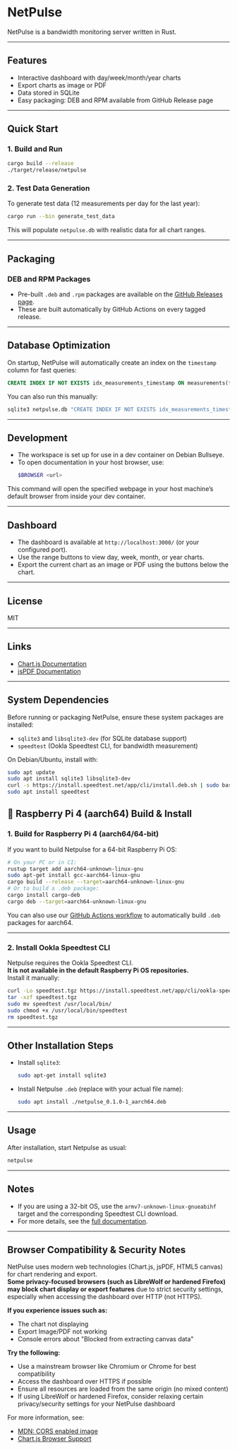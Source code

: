 # NetPulse

NetPulse is a bandwidth monitoring server written in Rust.

---

## Features

- Interactive dashboard with day/week/month/year charts
- Export charts as image or PDF
- Data stored in SQLite
- Easy packaging: DEB and RPM available from GitHub Release page

---

## Quick Start

### 1. **Build and Run**

```sh
cargo build --release
./target/release/netpulse
```

### 2. **Test Data Generation**

To generate test data (12 measurements per day for the last year):

```sh
cargo run --bin generate_test_data
```

This will populate `netpulse.db` with realistic data for all chart ranges.

---

## Packaging

### **DEB and RPM Packages**

- Pre-built `.deb` and `.rpm` packages are available on the [GitHub Releases page](https://github.com/afinck/netpulse/releases).
- These are built automatically by GitHub Actions on every tagged release.

---

## Database Optimization

On startup, NetPulse will automatically create an index on the `timestamp` column for fast queries:

```sql
CREATE INDEX IF NOT EXISTS idx_measurements_timestamp ON measurements(timestamp);
```

You can also run this manually:

```sh
sqlite3 netpulse.db "CREATE INDEX IF NOT EXISTS idx_measurements_timestamp ON measurements(timestamp);"
```

---

## Development

- The workspace is set up for use in a dev container on Debian Bullseye.
- To open documentation in your host browser, use:
  ```sh
  $BROWSER <url>
  ```

This command will open the specified webpage in your host machine’s default browser from inside your dev container.

---

## Dashboard

- The dashboard is available at `http://localhost:3000/` (or your configured port).
- Use the range buttons to view day, week, month, or year charts.
- Export the current chart as an image or PDF using the buttons below the chart.

---

## License

MIT

---

## Links

- [Chart.js Documentation](https://www.chartjs.org/docs/latest/)
- [jsPDF Documentation](https://github.com/parallax/jsPDF)

---

## System Dependencies

Before running or packaging NetPulse, ensure these system packages are installed:

- `sqlite3` and `libsqlite3-dev` (for SQLite database support)
- `speedtest` (Ookla Speedtest CLI, for bandwidth measurement)

On Debian/Ubuntu, install with:

```sh
sudo apt update
sudo apt install sqlite3 libsqlite3-dev
curl -s https://install.speedtest.net/app/cli/install.deb.sh | sudo bash
sudo apt install speedtest
```



## 🚀 Raspberry Pi 4 (aarch64) Build & Install

### 1. Build for Raspberry Pi 4 (aarch64/64-bit)

If you want to build Netpulse for a 64-bit Raspberry Pi OS:

```sh
# On your PC or in CI:
rustup target add aarch64-unknown-linux-gnu
sudo apt-get install gcc-aarch64-linux-gnu
cargo build --release --target=aarch64-unknown-linux-gnu
# Or to build a .deb package:
cargo install cargo-deb
cargo deb --target=aarch64-unknown-linux-gnu
```

You can also use our [GitHub Actions workflow](.github/workflows/...) to automatically build `.deb` packages for aarch64.

---

### 2. Install Ookla Speedtest CLI

Netpulse requires the Ookla Speedtest CLI.  
**It is not available in the default Raspberry Pi OS repositories.**  
Install it manually:

```sh
curl -Lo speedtest.tgz https://install.speedtest.net/app/cli/ookla-speedtest-1.2.0-linux-aarch64.tgz
tar -xzf speedtest.tgz
sudo mv speedtest /usr/local/bin/
sudo chmod +x /usr/local/bin/speedtest
rm speedtest.tgz
```

---

## Other Installation Steps

- Install `sqlite3`:
  ```sh
  sudo apt-get install sqlite3
  ```

- Install Netpulse `.deb` (replace with your actual file name):
  ```sh
  sudo apt install ./netpulse_0.1.0-1_aarch64.deb
  ```

---

## Usage

After installation, start Netpulse as usual:

```sh
netpulse
```

---

## Notes

- If you are using a 32-bit OS, use the `armv7-unknown-linux-gnueabihf` target and the corresponding Speedtest CLI download.
- For more details, see the [full documentation](docs/).

---

## Browser Compatibility & Security Notes

NetPulse uses modern web technologies (Chart.js, jsPDF, HTML5 canvas) for chart rendering and export.  
**Some privacy-focused browsers (such as LibreWolf or hardened Firefox) may block chart display or export features** due to strict security settings, especially when accessing the dashboard over HTTP (not HTTPS).

**If you experience issues such as:**
- The chart not displaying
- Export Image/PDF not working
- Console errors about "Blocked from extracting canvas data"

**Try the following:**
- Use a mainstream browser like Chromium or Chrome for best compatibility
- Access the dashboard over HTTPS if possible
- Ensure all resources are loaded from the same origin (no mixed content)
- If using LibreWolf or hardened Firefox, consider relaxing certain privacy/security settings for your NetPulse dashboard

For more information, see:
- [MDN: CORS enabled image](https://developer.mozilla.org/en-US/docs/Web/HTML/CORS_enabled_image)
- [Chart.js Browser Support](https://www.chartjs.org/docs/latest/getting-started/installation.html#browser-support)